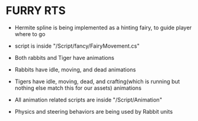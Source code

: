 # FURRY RTS

- Hermite spline is being implemented as a hinting fairy, to guide player where to go
- script is inside "/Script/fancy/FairyMovement.cs"

- Both rabbits and Tiger have animations
- Rabbits have idle, moving, and dead animations
- Tigers have idle, moving, dead, and crafting(which is running but nothing else match this for our assets) animations
- All animation related scripts are inside "/Script/Animation"

- Physics and steering behaviors are being used by Rabbit units